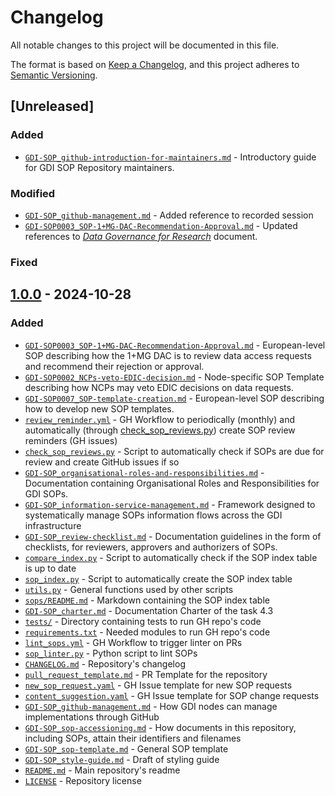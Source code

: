 # Changelog
All notable changes to this project will be documented in this file.

The format is based on [Keep a Changelog](https://keepachangelog.com/en/1.0.0/),
and this project adheres to [Semantic Versioning](https://semver.org/spec/v2.0.0.html).

## [Unreleased]

### Added
- [``GDI-SOP_github-introduction-for-maintainers.md``](docs/GDI-SOP_github-introduction-for-maintainers.md) - Introductory guide for GDI SOP Repository maintainers.

### Modified
- [``GDI-SOP_github-management.md``](docs/GDI-SOP_github-management.md) - Added reference to recorded session
- [``GDI-SOP0003_SOP-1+MG-DAC-Recommendation-Approval.md``](sops/european-level/GDI-SOP0003_SOP-1+MG-DAC-Recommendation-Approval.md) - Updated references to _[Data Governance for Research](https://docs.google.com/document/d/1P_nzGxMXG4CWzqkVbceY2fA3MQ7PEAwW/edit)_ document.

### Fixed

## [1.0.0](https://github.com/GenomicDataInfrastructure/standard-operating-procedures/releases/tag/v1.0.0) - 2024-10-28

### Added
- [``GDI-SOP0003_SOP-1+MG-DAC-Recommendation-Approval.md``](sops/european-level/GDI-SOP0003_SOP-1+MG-DAC-Recommendation-Approval.md) - European-level SOP describing how the 1+MG DAC is to review data access requests and recommend their rejection or approval.
- [``GDI-SOP0002_NCPs-veto-EDIC-decision.md``](sops/node-specific/GDI-SOP0002_NCPs-veto-EDIC-decision.md) - Node-specific SOP Template describing how NCPs may veto EDIC decisions on data requests.
- [``GDI-SOP0007_SOP-template-creation.md``](sops/european-level/GDI-SOP0007_SOP-template-creation.md) - European-level SOP describing how to develop new SOP templates.
- [``review_reminder.yml``](.github/workflows/review_reminder.yml) - GH Workflow to periodically (monthly) and automatically (through [check_sop_reviews.py](scripts/check_sop_reviews.py)) create SOP review reminders (GH issues)
- [``check_sop_reviews.py``](scripts/check_sop_reviews.py) - Script to automatically check if SOPs are due for review and create GitHub issues if so
- [``GDI-SOP_organisational-roles-and-responsibilities.md``](docs/GDI-SOP_organisational-roles-and-responsibilities.md) - Documentation containing Organisational Roles and Responsibilities for GDI SOPs.
- [``GDI-SOP_information-service-management.md``](GDI-SOP_information-service-management.md) - Framework designed to systematically manage SOPs information flows across the GDI infrastructure
- [``GDI-SOP_review-checklist.md``](docs/GDI-SOP_review-checklist.md) - Documentation guidelines in the form of checklists, for reviewers, approvers and authorizers of SOPs.
- [``compare_index.py``](scripts/compare_index.py) - Script to automatically check if the SOP index table is up to date
- [``sop_index.py``](scripts/sop_index.py) - Script to automatically create the SOP index table
- [``utils.py``](scripts/utils.py) - General functions used by other scripts
- [``sops/README.md``](sops/README.md) - Markdown containing the SOP index table
- [``GDI-SOP_charter.md``](docs/GDI-SOP_charter.md) - Documentation Charter of the task 4.3
- [``tests/``](tests/) - Directory containing tests to run GH repo's code
- [``requirements.txt``](requirements.txt) - Needed modules to run GH repo's code
- [``lint_sops.yml``](.github/workflows/lint_sops.yml) - GH Workflow to trigger linter on PRs
- [``sop_linter.py``](scripts/sop_linter.py) - Python script to lint SOPs
- [``CHANGELOG.md``](CHANGELOG.md) - Repository's changelog
- [``pull_request_template.md``](.github/pull_request_template.md) - PR Template for the repository
- [``new_sop_request.yaml``](.github/ISSUE_TEMPLATE/new_sop_request.yaml) - GH Issue template for new SOP requests
- [``content_suggestion.yaml``](.github/ISSUE_TEMPLATE/content_suggestion.yaml) - GH Issue template for SOP change requests
- [``GDI-SOP_github-management.md``](docs/GDI-SOP_github-management.md) - How GDI nodes can manage implementations through GitHub
- [``GDI-SOP_sop-accessioning.md``](docs/GDI-SOP_sop-accessioning.md) - How documents in this repository, including SOPs, attain their identifiers and filenames
- [``GDI-SOP_sop-template.md``](docs/GDI-SOP_sop-template.md) - General SOP template
- [``GDI-SOP_style-guide.md``](docs/GDI-SOP_style-guide.md) - Draft of styling guide
- [``README.md``](README.md) - Main repository's readme
- [``LICENSE``](LICENSE) - Repository license
